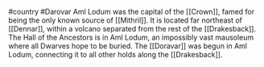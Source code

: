 #country #Darovar
Aml Lodum was the capital of the [[Crown]], famed for being the only known source of [[Mithril]]. It is located far northeast of [[Dennar]], within a volcano separated from the rest of the [[Drakesback]]. The Hall of the Ancestors is in Aml Lodum, an impossibly vast mausoleum where all Dwarves hope to be buried. The [[Doravar]] was begun in Aml Lodum, connecting it to all other holds along the [[Drakesback]].